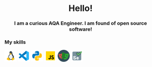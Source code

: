 <h1 align="center">Hello!</h1>
<h3 align="center">I am a curious AQA Engineer. I am found of open source software!</h3>

### My skills
<p align="left">

<img src="./icons/linux-48.png" alt="Linux" height="40" width="40" />
<img src="./icons/vs-code-48.png" alt="VS Code" height="40" width="40" />
<img src="./icons/python-48.png" alt="Python" height="40" width="40" />
<img src="./icons/js-48.png" alt="JavaScript" height="40" width="40" />
<img src="./icons/playwright.png" alt="Playwright" height="40" width="40" />
<img src="./icons/selenium-48.png" alt="Selenium" height="40" width="40" />
</p>
